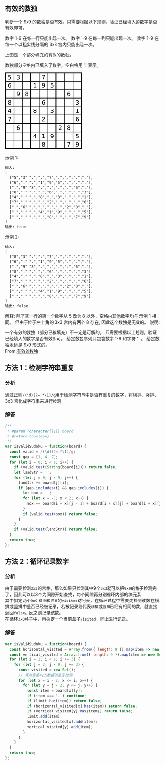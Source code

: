 ## 有效的数独

判断一个 9x9 的数独是否有效。只需要根据以下规则，验证已经填入的数字是否有效即可。

数字 1-9 在每一行只能出现一次。
数字 1-9 在每一列只能出现一次。
数字 1-9 在每一个以粗实线分隔的 3x3 宫内只能出现一次。

上图是一个部分填充的有效的数独。

数独部分空格内已填入了数字，空白格用 '.' 表示。  

<img src="../../../static/36.png">  

示例 1:

```
输入:
[
  ["5","3",".",".","7",".",".",".","."],
  ["6",".",".","1","9","5",".",".","."],
  [".","9","8",".",".",".",".","6","."],
  ["8",".",".",".","6",".",".",".","3"],
  ["4",".",".","8",".","3",".",".","1"],
  ["7",".",".",".","2",".",".",".","6"],
  [".","6",".",".",".",".","2","8","."],
  [".",".",".","4","1","9",".",".","5"],
  [".",".",".",".","8",".",".","7","9"]
]
输出: true
```

示例 2:

```
输入:
[
  ["8","3",".",".","7",".",".",".","."],
  ["6",".",".","1","9","5",".",".","."],
  [".","9","8",".",".",".",".","6","."],
  ["8",".",".",".","6",".",".",".","3"],
  ["4",".",".","8",".","3",".",".","1"],
  ["7",".",".",".","2",".",".",".","6"],
  [".","6",".",".",".",".","2","8","."],
  [".",".",".","4","1","9",".",".","5"],
  [".",".",".",".","8",".",".","7","9"]
]
输出: false
```

解释: 除了第一行的第一个数字从 5 改为 8 以外，空格内其他数字均与 示例 1 相同。
但由于位于左上角的 3x3 宫内有两个 8 存在, 因此这个数独是无效的。
说明:

一个有效的数独（部分已被填充）不一定是可解的。
只需要根据以上规则，验证已经填入的数字是否有效即可。
给定数独序列只包含数字 1-9 和字符 '.' 。
给定数独永远是 9x9 形式的。  
From:[有效的数独](https://leetcode-cn.com/problems/valid-sudoku/submissions/)
## 方法 1：检测字符串重复

### 分析

通过正则`/(\d)(?=.*\1)/g`用于检测字符串中是否有重复的数字，将横排、竖排、3x3 宫化成字符串来进行检测

### 解答

```javascript
/**
 * @param {character[][]} board
 * @return {boolean}
 */
var isValidSudoku = function(board) {
  const valid = /(\d)(?=.*\1)/g;
  const gap = [1, 4, 7];
  for (let i = 0; i < 9; i++) {
    if (valid.test(String(board[i]))) return false;
    let landStr = '';
    for (let j = 0; j < 9; j++) {
      landStr += board[j][i];
      if (gap.includes(i) && gap.includes(j)) {
        let box = '';
        for (let x = -1; x < 2; x++) {
          box += board[i + x][j - 1] + board[i + x][j] + board[i + x][j + 1];
        }
        if (valid.test(box)) return false;
      }
    }
    if (valid.test(landStr)) return false;
  }
  return true;
};
```

## 方法 2：循环记录数字

### 分析
由于需要检测`3x3`的宫格，那么如果只检测其中9个`3x3`就可以把`9x9`的格子检测完了，因此可以以3个为间隙开始查找，每个间隙再分别循环内部的块元素     
其中拟定两个`9x9` `横排`和`竖排`的`visited`访问表，在循环过程中需要先检测该数在横排或竖排中是否已经被记录，若被记录则代表`横排`或`竖排`已经有相同的数，就直接返回`false`。反之则记录该数。  
在循环`3x3`格子中，再拟定一个当前盒子`visited`，同上进行记录。  

### 解答

```javascript
var isValidSudoku = function(board) {
  const horizontal_visited = Array.from({ length: 9 }).map(item => new Set());
  const vertical_visited = Array.from({ length: 9 }).map(item => new Set());
  for (let i = 2; i < 9; i += 3) {
    for (let j = 2; j < 9; j += 3) {
      const visited = new Set();
      // 再对宫格内的数据做重复检测
      for (let x = i - 2; x <= i; x++) {
        for (let y = j - 2; y <= j; y++) {
          const item = board[x][y];
          if (item === '.') continue;
          if (limit.has(item)) return false;
          if (horizontal_visited[x].has(item)) return false;
          if (vertical_visited[y].has(item)) return false;
          limit.add(item);
          horizontal_visited[x].add(item);
          vertical_visited[y].add(item);
        }
      }
    }
  }
  return true;
};
```
